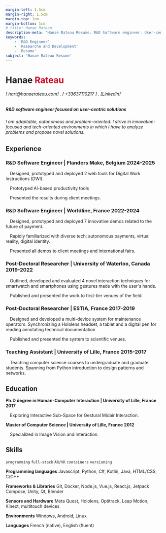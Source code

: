 ```yaml
---
margin-left: 1.5cm
margin-right: 1.5cm
margin-top: 1cm
margin-bottom: 1cm
# title: Hanae Rateau
description-meta: 'Hanaë Rateau Resume. R&D Software engineer. User-centric. Virtual and augmented reality, Unity, C#, Android, Kotlin, Java, Compose, Javascript, JS, Nodejs, expressjs, Vuejs, Reactjs, Docker, full-stack'
keywords:
	- 'R&D Engineer'
	- 'Researche and Development'
	- 'Resume'
subject: 'Hanaë Rateau Resume'
---
```

# Hanae <span style="color:#cc0022;">Rateau</span>

###### [[ hart@hanaerateau.com](mailto:hart@hanaerateau.com)] . [ [+33637110217](tel:+33637110217) ] . [[Linkedin](https://www.linkedin.com/in/hanaerateau/)]

##### R&D software engineer focused on user-centric solutions
###### I am adaptable, autonomous and problem-oriented.  I strive in innovation-focused and tech-oriented environments in which I have to analyze problems and propose novel solutions.

## Experience
### R&D Software Engineer | **Flanders Make, Belgium** **<span id=duration>2024-2025</span>**

&emsp;Designed, prototyped and deployed 2 web tools for Digital Work Instructions (DWI).

&emsp;Prototyped AI-based productivity tools

&emsp;Presented the results during client meetings.

### R&D Software Engineer | **Worldline, France** **<span id=duration>2022-2024</span>**

&emsp;Designed, prototyped and deployed 7 innovative demos related to the future of payment.

&emsp;Rapidly familiarized with diverse tech: autonomous payments, virtual reality, digital identity. 

&emsp;Presented all demos to client meetings and international fairs. 

### Post-Doctoral Researcher | **University of Waterloo, Canada** **<span id=duration>2019-2022</span>**

&emsp;Outlined, developed and evaluated 4 novel interaction techniques  for smartwatch and smartphones using gestures made with the user's hands.

&emsp;Published and presented the work to first-tier venues of the field.

### Post-Doctoral Researcher | **ESTIA, France** **<span id=duration>2017-2019</span>**

&emsp;Designed and developed a multi-device system for maintenance operators. Synchronizing a Hololens headset, a tablet and a digital pen for reading annotating technical documentation.

&emsp;Published and presented the system to scientific venues.

### Teaching Assistant | **University of Lille, France** **<span id=duration>2015-2017</span>**

&emsp;Teaching computer science courses to undergraduate and graduate students. Spanning from Python introduction to design patterns and networks.

## Education
**Ph.D degree in Human-Computer Interaction | University of Lille, France** 
**<span id=duration>2017</span>**

&emsp;Exploring Interactive Sub-Space for Gestural Midair Interaction. 

**Master of Computer Science | University of Lille, France**
**<span id=duration>2012</span>**

&emsp;Specialized in Image Vision and Interaction.


## Skills
```programming```
```full-stack```
```AR/VR```
```containers```
```versioning```

**Programming languages** Javascript, Python, C#, Kotlin, Java, HTML/CSS, C/C++

**Frameworks & Libraries** Git, Docker, Node.js, Vue.js, React.js, Jetpack Compose, Unity, Qt, Blender

**Sensors and Hardware** Meta Quest, Hololens, Optitrack, Leap Motion, Kinect, multitouch devices

**Environments** Windows, Android, Linux

**Languages** French (native), English (fluent)
